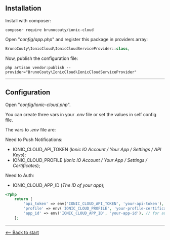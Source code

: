 ## Installation

Install with composer:

```
composer require brunocouty/ionic-cloud
```

Open "*config/app.php*" and register this package in providers array:

```php
BrunoCouty\IonicCloud\IonicCloudServiceProvider::class,
```

Now, publish the configuration file:

```
php artisan vendor:publish --provider="BrunoCouty\IonicCloud\IonicCloudServiceProvider"
```
--------------------

## Configuration

Open "*config/ionic-cloud.php*".

You can create three vars in your *.env* file or set the values in self config file.

The vars to *.env* file are:

Need to Push Notifications:

- IONIC_CLOUD_API_TOKEN (*Ionic IO Account / Your App / Settings / API Keys*);
- IONIC_CLOUD_PROFILE (*Ionic IO Account / Your App / Settings / Certificates*);

Need to Auth:

- IONIC_CLOUD_APP_ID (*The ID of your app*);

```php
<?php
    return [
        'api_token' => env('IONIC_CLOUD_API_TOKEN', 'your-api-token'), // required!
        'profile' => env('IONIC_CLOUD_PROFILE', 'your-profile-certificates'), // for push notifications
        'app_id' => env('IONIC_CLOUD_APP_ID', 'your-app-id'), // for auth service
    ];
```

----------------

[<– Back to start](../readme.md)
